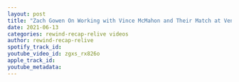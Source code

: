 ```yaml
---
layout: post
title: "Zach Gowen On Working with Vince McMahon and Their Match at Vengeance"
date: 2021-06-13
categories: rewind-recap-relive videos
author: rewind-recap-relive
spotify_track_id: 
youtube_video_id: zgxs_rx826o
apple_track_id: 
youtube_metadata: 
---
```

